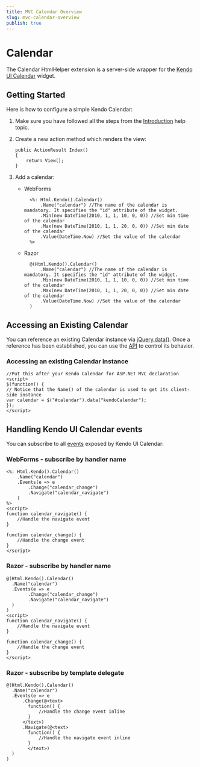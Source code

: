 ```yaml
---
title: MVC Calendar Overview
slug: mvc-calendar-overview
publish: true
---
```


# Calendar

The Calendar HtmlHelper extension is a server-side wrapper for the [Kendo UI Calendar](http://www.kendoui.com/documentation/ui-widgets/calendar/overview.aspx) widget.

## Getting Started

Here is how to configure a simple Kendo Calendar:

1.  Make sure you have followed all the steps from the [Introduction](http://www.kendoui.com/documentation/asp-net-mvc/introduction.aspx) help topic.

2.  Create a new action method which renders the view:

        public ActionResult Index()
        {
            return View();
        }
3.  Add a calendar:
    - WebForms

            <%: Html.Kendo().Calendar()
                .Name("calendar") //The name of the calendar is mandatory. It specifies the "id" attribute of the widget.
                .Min(new DateTime(2010, 1, 1, 10, 0, 0)) //Set min time of the calendar
                .Max(new DateTime(2010, 1, 1, 20, 0, 0)) //Set min date of the calendar
                .Value(DateTime.Now) //Set the value of the calendar
            %>
    - Razor

            @(Html.Kendo().Calendar()
                .Name("calendar") //The name of the calendar is mandatory. It specifies the "id" attribute of the widget.
                .Min(new DateTime(2010, 1, 1, 10, 0, 0)) //Set min time of the calendar
                .Max(new DateTime(2010, 1, 1, 20, 0, 0)) //Set min date of the calendar
                .Value(DateTime.Now) //Set the value of the calendar
            )

## Accessing an Existing Calendar

You can reference an existing Calendar instance via [jQuery.data()](http://api.jquery.com/jQuery.data/).
Once a reference has been established, you can use the [API](http://www.kendoui.com/documentation/ui-widgets/calendar/methods.aspx) to control its behavior.



### Accessing an existing Calendar instance

    //Put this after your Kendo Calendar for ASP.NET MVC declaration
    <script>
    $(function() {
    // Notice that the Name() of the calendar is used to get its client-side instance
    var calendar = $("#calendar").data("kendoCalendar");
    });
    </script>


## Handling Kendo UI Calendar events

You can subscribe to all [events](http://www.kendoui.com/documentation/ui-widgets/calendar/events.aspx) exposed by Kendo UI Calendar:



### WebForms - subscribe by handler name

    <%: Html.Kendo().Calendar()
        .Name("calendar")
        .Events(e => e
            .Change("calendar_change")
            .Navigate("calendar_navigate")
        )
    %>
    <script>
    function calendar_navigate() {
        //Handle the navigate event
    }

    function calendar_change() {
        //Handle the change event
    }
    </script>


### Razor - subscribe by handler name

    @(Html.Kendo().Calendar()
      .Name("calendar")
      .Events(e => e
            .Change("calendar_change")
            .Navigate("calendar_navigate")
      )
    )
    <script>
    function calendar_navigate() {
        //Handle the navigate event
    }

    function calendar_change() {
        //Handle the change event
    }
    </script>


### Razor - subscribe by template delegate

    @(Html.Kendo().Calendar()
      .Name("calendar")
      .Events(e => e
          .Change(@<text>
            function() {
                //Handle the change event inline
            }
          </text>)
          .Navigate(@<text>
            function() {
                //Handle the navigate event inline
            }
            </text>)
      )
    )

